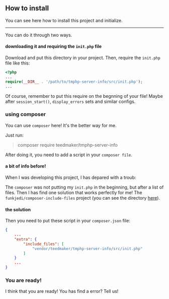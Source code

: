 ## How to install

You can see here how to install this project and initialize.

---

You can do it through two ways.

#### downloading it and requiring the `init.php` file

Download and put this directory in your project. Then, require the `init.php` file like this:

```php
<?php
...
require(__DIR__ . '/path/to/tmphp-server-info/src/init.php');
...
```

Of course, remember to put this require on the begnning of your file! Maybe after `session_start()`, `display_errors` sets and similar configs.

### using composer

You can use `composer` here! It's the better way for me.

Just run:

> composer require teedmaker/tmphp-server-info

After doing it, you need to add a script in your `composer file`.

#### a bit of info before!

When I was developing this project, I has depared with a troub:

The `composer` was not putting my `init.php` in the beginning, but after a list of files. Then I has find one solution that works perfectly for me! The `funkjedi/composer-include-files` project (you can see the directory [here](funkjedi/composer-include-files)).

#### the solution

Then you need to put these script in your `composer.json` file:

````json
{
    ...
    "extra": {
        "include_files": [
            "vendor/teedmaker/tmphp-server-info/src/init.php"
        ]
    }
    ...
}
````

### You are ready!

I think that you are ready! You has find a error? Tell us!
